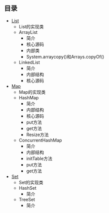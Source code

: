 ## 目录

- [List](List.md)
    - List的实现类
    - ArrayList
        - 简介
        - 核心源码
        - 内部类
        - System.arraycopy()和Arrays.copyOf()
    - LinkedList
        - 简介
        - 内部结构
        - 核心源码
- [Map](Map.md)
    - Map的实现类
    - HashMap
        - 简介
        - 内部结构
        - 核心源码
        - put方法
        - get方法
        - Resize方法
    - ConcurrentHashMap
        - 简介
        - 内部结构
        - initTable方法
        - put方法
        - get方法
- [Set](Set.md)
    - Set的实现类
    - HashSet
        - 简介
    - TreeSet
        - 简介